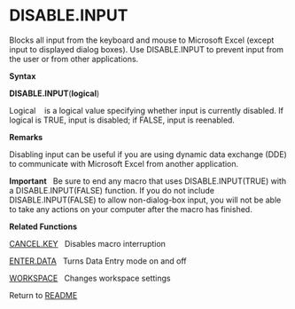 # DISABLE.INPUT

Blocks all input from the keyboard and mouse to Microsoft Excel (except
input to displayed dialog boxes). Use DISABLE.INPUT to prevent input
from the user or from other applications.

**Syntax**

**DISABLE.INPUT**(**logical**)

Logical&nbsp;&nbsp;&nbsp;&nbsp;is a logical value specifying whether
input is currently disabled. If logical is TRUE, input is disabled; if
FALSE, input is reenabled.

**Remarks**

Disabling input can be useful if you are using dynamic data exchange
(DDE) to communicate with Microsoft Excel from another application.

**Important**&nbsp;&nbsp;&nbsp;Be sure to end any macro that uses
DISABLE.INPUT(TRUE) with a DISABLE.INPUT(FALSE) function. If you do not
include DISABLE.INPUT(FALSE) to allow non-dialog-box input, you will not
be able to take any actions on your computer after the macro has
finished.

**Related Functions**

[CANCEL.KEY](CANCEL.KEY.md)&nbsp;&nbsp;&nbsp;Disables macro interruption

[ENTER.DATA](ENTER.DATA.md)&nbsp;&nbsp;&nbsp;Turns Data Entry mode on and off

[WORKSPACE](WORKSPACE.md)&nbsp;&nbsp;&nbsp;Changes workspace settings



Return to [README](README.md)

